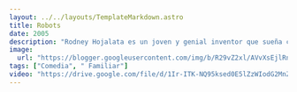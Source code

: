 ```yaml
---
layout: ../../layouts/TemplateMarkdown.astro
title: Robots
date: 2005
description: "Rodney Hojalata es un joven y genial inventor que sueña con hacer del mundo un lugar mejor y encabeza una revolución en contra de un directivo corporativo que desea destruir a los modelos antiguos."
image:
  url: "https://blogger.googleusercontent.com/img/b/R29vZ2xl/AVvXsEjlRnZPVNTCzqocDTFc6ZdqQB4Gg8wK97bPtEr6hcmXJ8ZKwWHP-WXrXSnWvoO6eqhlvrvsa4JZhIobH0TJKckSWIPR6H-sDci5ku-_OHJIAc6bBBDA-EBHUWSEyYbcXtzjYqiRCvOfrYYh/s320/images.jpg"
tags: ["Comedia", " Familiar"]
video: "https://drive.google.com/file/d/1Ir-ITK-NQ95ksed0E5lZzWIodG2MnZTq/preview"
---
```

